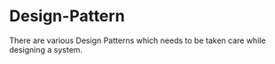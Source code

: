 # Design-Pattern
There are various Design Patterns which needs to be taken care while designing a system.
